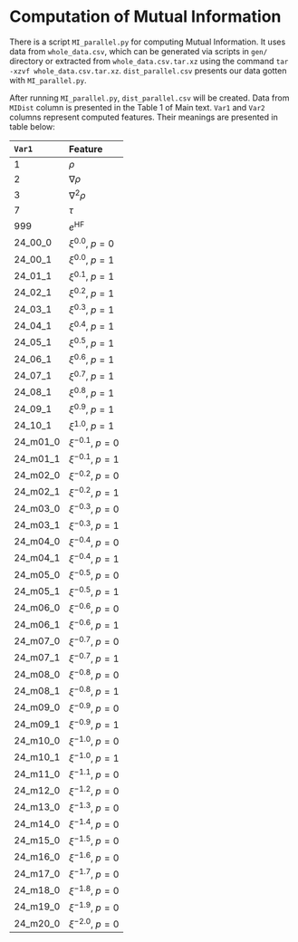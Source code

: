# Computation of Mutual Information

There is a script `MI_parallel.py` for computing Mutual Information.
It uses data from `whole_data.csv`, which can be generated via scripts in `gen/` directory or extracted from `whole_data.csv.tar.xz` using the command `tar -xzvf whole_data.csv.tar.xz`.
`dist_parallel.csv` presents our data gotten with `MI_parallel.py`.

After running `MI_parallel.py`, `dist_parallel.csv` will be created. Data from `MIDist` column is presented in the Table 1 of Main text.
`Var1` and `Var2` columns represent computed features. Their meanings are presented in table below:

| `Var1`   | Feature |
| :------- | :------ |
| 1        | $\rho$                |
| 2        | $\nabla \rho$         |
| 3        | $\nabla^2 \rho$       |
| 7        | $\tau$                |
| 999      | $e^\text{HF}$         |
| 24_00_0  | $\xi^{0.0}$, $p = 0$  |
| 24_00_1  | $\xi^{0.0}$, $p = 1$  |
| 24_01_1  | $\xi^{0.1}$, $p = 1$  |
| 24_02_1  | $\xi^{0.2}$, $p = 1$  |
| 24_03_1  | $\xi^{0.3}$, $p = 1$  |
| 24_04_1  | $\xi^{0.4}$, $p = 1$  |
| 24_05_1  | $\xi^{0.5}$, $p = 1$  |
| 24_06_1  | $\xi^{0.6}$, $p = 1$  |
| 24_07_1  | $\xi^{0.7}$, $p = 1$  |
| 24_08_1  | $\xi^{0.8}$, $p = 1$  |
| 24_09_1  | $\xi^{0.9}$, $p = 1$  |
| 24_10_1  | $\xi^{1.0}$, $p = 1$  |
| 24_m01_0 | $\xi^{-0.1}$, $p = 0$ |
| 24_m01_1 | $\xi^{-0.1}$, $p = 1$ |
| 24_m02_0 | $\xi^{-0.2}$, $p = 0$ |
| 24_m02_1 | $\xi^{-0.2}$, $p = 1$ |
| 24_m03_0 | $\xi^{-0.3}$, $p = 0$ |
| 24_m03_1 | $\xi^{-0.3}$, $p = 1$ |
| 24_m04_0 | $\xi^{-0.4}$, $p = 0$ |
| 24_m04_1 | $\xi^{-0.4}$, $p = 1$ |
| 24_m05_0 | $\xi^{-0.5}$, $p = 0$ |
| 24_m05_1 | $\xi^{-0.5}$, $p = 1$ |
| 24_m06_0 | $\xi^{-0.6}$, $p = 0$ |
| 24_m06_1 | $\xi^{-0.6}$, $p = 1$ |
| 24_m07_0 | $\xi^{-0.7}$, $p = 0$ |
| 24_m07_1 | $\xi^{-0.7}$, $p = 1$ |
| 24_m08_0 | $\xi^{-0.8}$, $p = 0$ |
| 24_m08_1 | $\xi^{-0.8}$, $p = 1$ |
| 24_m09_0 | $\xi^{-0.9}$, $p = 0$ |
| 24_m09_1 | $\xi^{-0.9}$, $p = 1$ |
| 24_m10_0 | $\xi^{-1.0}$, $p = 0$ |
| 24_m10_1 | $\xi^{-1.0}$, $p = 1$ |
| 24_m11_0 | $\xi^{-1.1}$, $p = 0$ |
| 24_m12_0 | $\xi^{-1.2}$, $p = 0$ |
| 24_m13_0 | $\xi^{-1.3}$, $p = 0$ |
| 24_m14_0 | $\xi^{-1.4}$, $p = 0$ |
| 24_m15_0 | $\xi^{-1.5}$, $p = 0$ |
| 24_m16_0 | $\xi^{-1.6}$, $p = 0$ |
| 24_m17_0 | $\xi^{-1.7}$, $p = 0$ |
| 24_m18_0 | $\xi^{-1.8}$, $p = 0$ |
| 24_m19_0 | $\xi^{-1.9}$, $p = 0$ |
| 24_m20_0 | $\xi^{-2.0}$, $p = 0$ |
